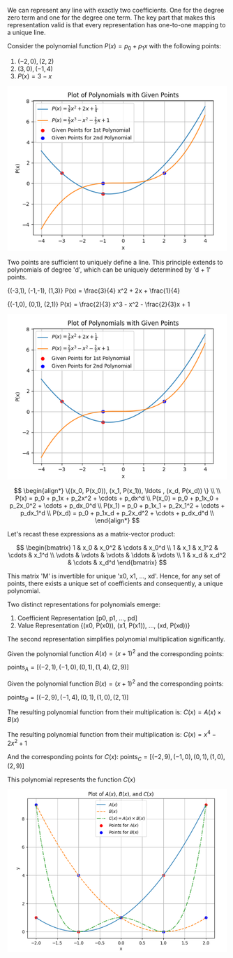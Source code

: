 We can represent any line with exactly two coefficients. One for the degree zero term and one for the degree one term. The key part that makes this representation valid is that every representation has one-to-one mapping to a unique line. 

Consider the polynomial function $P(x) = p_0 + p_1x$ with the following points:

1. $(-2,0), (2,2)$
2. $(3,0), (-1,4)$
3. $P(x) = 3 - x$


![Plot1](images/plot2.png)

Two points are sufficient to uniquely define a line. This principle extends to polynomials of degree 'd', which can be uniquely determined by 'd + 1' points.

{(-3,1), (-1,-1), (1,3)}
P(x) = \frac{3}{4} x^2 + 2x + \frac{1}{4}

{(-1,0), (0,1), (2,1)}
P(x) = \frac{2}{3} x^3 - x^2 - \frac{2}{3}x + 1

![Plot2](images/plot2.png)

$$
\begin{align*}
\{(x_0, P(x_0)), (x_1, P(x_1)), \ldots , (x_d, P(x_d)) \} \\
\\
P(x) = p_0 + p_1x + p_2x^2 + \cdots + p_dx^d \\
P(x_0) = p_0 + p_1x_0 + p_2x_0^2 + \cdots + p_dx_0^d \\
P(x_1) = p_0 + p_1x_1 + p_2x_1^2 + \cdots + p_dx_1^d \\
P(x_d) = p_0 + p_1x_d + p_2x_d^2 + \cdots + p_dx_d^d \\
\end{align*}
$$

Let's recast these expressions as a matrix-vector product:

$$
\begin{bmatrix}
1 & x_0 & x_0^2 & \cdots & x_0^d \\
1 & x_1 & x_1^2 & \cdots & x_1^d \\
\vdots & \vdots & \vdots  & \ddots & \vdots  \\
1 & x_d & x_d^2 & \cdots & x_d^d 
\end{bmatrix}
$$

This matrix 'M' is invertible for unique 'x0, x1, ..., xd'. Hence, for any set of points, there exists a unique set of coefficients and consequently, a unique polynomial.

Two distinct representations for polynomials emerge:

1. Coefficient Representation [p0, p1, ..., pd]
2. Value Representation {(x0, P(x0)), (x1, P(x1)), ..., (xd, P(xd))}

The second representation simplifies polynomial multiplication significantly.

Given the polynomial function $A(x) = (x + 1)^2$ and the corresponding points:

$\text{points}_A = [(-2, 1), (-1, 0), (0, 1), (1, 4), (2, 9)]$

Given the polynomial function $B(x) = (x + 1)^2$ and the corresponding points:

$\text{points}_B = [(-2, 9), (-1, 4), (0, 1), (1, 0), (2, 1)]$

The resulting polynomial function from their multiplication is:
$C(x) = A(x) \times B(x)$

The resulting polynomial function from their multiplication is:
$C(x) = x^4 - 2x^2 + 1$

And the corresponding points for $C(x)$:
$\text{points}_C = [(-2, 9), (-1, 0), (0, 1), (1, 0), (2, 9)]$

This polynomial represents the function $C(x)$

![Plot2](images/plot3.png)